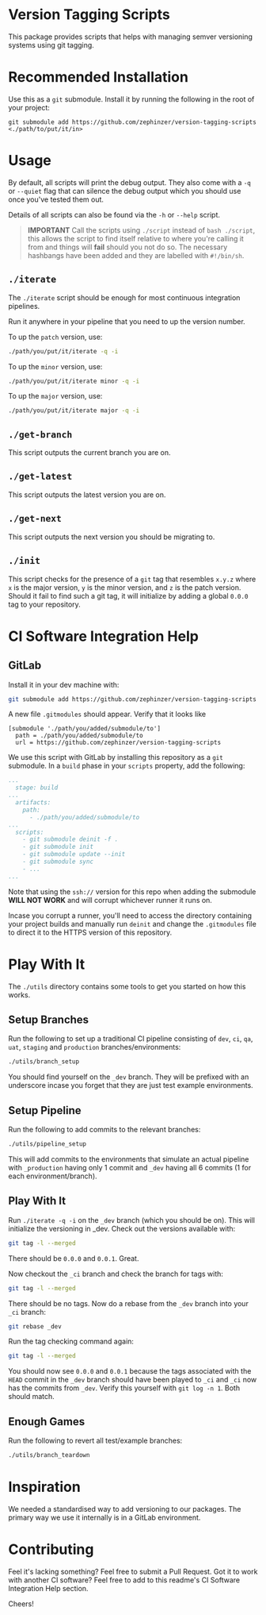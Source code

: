 # Version Tagging Scripts
This package provides scripts that helps with managing semver versioning systems using
git tagging.

# Recommended Installation
Use this as a `git` submodule. Install it by running the following in the root of your
project:

```
git submodule add https://github.com/zephinzer/version-tagging-scripts <./path/to/put/it/in>
```

# Usage
By default, all scripts will print the debug output. They also come with a `-q` or
`--quiet` flag that can silence the debug output which you should use once you've tested
them out.

Details of all scripts can also be found via the `-h` or `--help` script.

> **IMPORTANT** Call the scripts using `./script` instead of `bash ./script`, this allows
the script to find itself relative to where you're calling it from and things will **fail**
should you not do so. The necessary hashbangs have been added and they are labelled with
`#!/bin/sh`. 

## `./iterate`
The `./iterate` script should be enough for most continuous integration pipelines.

Run it anywhere in your pipeline that you need to up the version number.

To up the `patch` version, use:

```bash
./path/you/put/it/iterate -q -i
```

To up the `minor` version, use:

```bash
./path/you/put/it/iterate minor -q -i
```

To up the `major` version, use:

```bash
./path/you/put/it/iterate major -q -i
```

## `./get-branch`
This script outputs the current branch you are on.

## `./get-latest`
This script outputs the latest version you are on.

## `./get-next`
This script outputs the next version you should be migrating to.

## `./init`
This script checks for the presence of a `git` tag that resembles `x.y.z` where
`x` is the major version, `y` is the minor version, and `z` is the patch version.
Should it fail to find such a git tag, it will initialize by adding a global
`0.0.0` tag to your repository.

# CI Software Integration Help
## GitLab
Install it in your dev machine with:

```bash
git submodule add https://github.com/zephinzer/version-tagging-scripts <./path/you/wanna/add/submodule/to>
```

A new file `.gitmodules` should appear. Verify that it looks like

```
[submodule './path/you/added/submodule/to']
  path = ./path/you/added/submodule/to
  url = https://github.com/zephinzer/version-tagging-scripts
```

We use this script with GitLab by installing this repository as a `git` submodule.
In a `build` phase in your `scripts` property, add the following:

```yaml
...
  stage: build
...
  artifacts:
    path:
      - ./path/you/added/submodule/to
...
  scripts:
    - git submodule deinit -f .
    - git submodule init
    - git submodule update --init
    - git submodule sync
    - ...
...
```

Note that using the `ssh://` version for this repo when adding the submodule **WILL NOT WORK**
and will corrupt whichever runner it runs on.

Incase you corrupt a runner, you'll need to access the directory containing your 
project builds and manually run `deinit` and change the `.gitmodules` file to direct it
to the HTTPS version of this repository.

# Play With It
The `./utils` directory contains some tools to get you started on how this works.

## Setup Branches
Run the following to set up a traditional CI pipeline consisting of
`dev`, `ci`, `qa`, `uat`, `staging` and `production` branches/environments:

```bash
./utils/branch_setup
```

You should find yourself on the `_dev` branch. They will be prefixed with an underscore
incase you forget that they are just test example environments.

## Setup Pipeline
Run the following to add commits to the relevant branches:

```bash
./utils/pipeline_setup
```

This will add commits to the environments that simulate an actual pipeline with
`_production` having only 1 commit and `_dev` having all 6 commits (1 for each
environment/branch).

## Play With It
Run `./iterate -q -i` on the `_dev` branch (which you should be on). This will initialize
the versioning in _dev. Check out the versions available with:

```bash
git tag -l --merged
```

There should be `0.0.0` and `0.0.1`. Great.

Now checkout the `_ci` branch and check the branch for tags with:

```bash
git tag -l --merged
```

There should be no tags. Now do a rebase from the `_dev` branch into your `_ci` branch:

```bash
git rebase _dev
```

Run the tag checking command again:

```bash
git tag -l --merged
```

You should now see `0.0.0` and `0.0.1` because the tags associated with the `HEAD`
commit in the `_dev` branch should have been played to `_ci` and `_ci` now has the
commits from `_dev`. Verify this yourself with `git log -n 1`. Both should match.

## Enough Games
Run the following to revert all test/example branches:

```bash
./utils/branch_teardown
```

# Inspiration
We needed a standardised way to add versioning to our packages. The primary way we
use it internally is in a GitLab environment.

# Contributing
Feel it's lacking something? Feel free to submit a Pull Request. Got it to work with
another CI software? Feel free to add to this readme's CI Software Integration Help
section.

Cheers!

